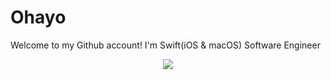 <h1 align="left">Ohayo</h1>
<p>Welcome to my Github account! I'm Swift(iOS & macOS) Software Engineer

<p align="center"> 
<img src="https://github-readme-stats.vercel.app/api?username=Evengrdn&include_all_commits=true&count_private=true&bg_color=10,F08F90,9D2933&title_color=fff&text_color=592B1F"><br>
</p>
